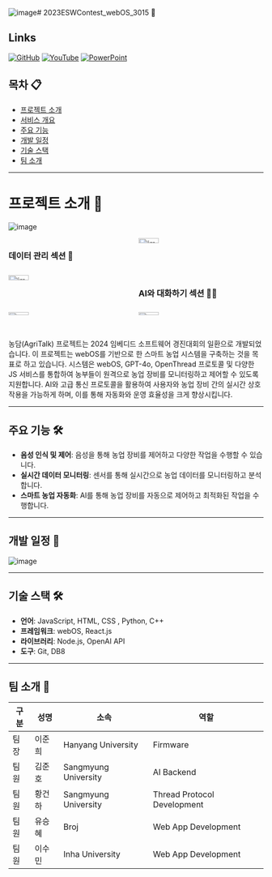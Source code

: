 ![image](https://github.com/user-attachments/assets/50288616-4ddf-4df1-9bc4-589082685859)# 2023ESWContest_webOS_3015 🌱

## Links

[![GitHub](https://img.shields.io/badge/GITHUB-000000?style=for-the-badge&logo=github&logoColor=white)](https://github.com/hwna00/2023ESWContest_webOS_3015) [![YouTube](https://img.shields.io/badge/YOUTUBE-FF0000?style=for-the-badge&logo=youtube&logoColor=white)](https://www.youtube.com) [![PowerPoint](https://img.shields.io/badge/POWERPOINT-B7472A?style=for-the-badge&logo=microsoft-powerpoint&logoColor=white)](https://www.microsoft.com/en-us/microsoft-365/powerpoint)

## 목차 📋
- [프로젝트 소개](#프로젝트-소개)
- [서비스 개요](#서비스-개요)
- [주요 기능](#주요-기능)
- [개발 일정](#개발-일정)
- [기술 스택](#기술-스택)
- [팀 소개](#팀-소개)

---

# 프로젝트 소개 🚜
![image](https://github.com/user-attachments/assets/27ec0538-452f-4736-95a8-a0f98af421cc)

<!-- 2x2 그리드로 이미지 추가 -->
<div style="display: grid; grid-template-columns: repeat(2, 1fr); gap: 10px;">

   ### 데이터 관리 섹션 🌾
   <img src="https://github.com/user-attachments/assets/967ec898-0610-4150-8ea7-35010ed90e0b" alt="image1" style="width:40%; height:auto; max-width:200px;">
   <img src="https://github.com/user-attachments/assets/8ef329b7-83bf-4b86-9006-40651feb4ab8" alt="image2" style="width:40%; height:auto; max-width:200px;">

   ### AI와 대화하기 섹션 🧑‍🌾
   <img src="https://github.com/user-attachments/assets/9339930a-0e3c-471c-aae0-7d304e29e951" alt="image3" style="width:40%; height:auto; max-width:200px;">
   <img src="https://github.com/user-attachments/assets/27ec0538-452f-4736-95a8-a0f98af421cc" alt="image4" style="width:40%; height:auto; max-width:200px;">
</div>

농담(AgriTalk) 프로젝트는 2024 임베디드 소프트웨어 경진대회의 일환으로 개발되었습니다. 
이 프로젝트는 webOS를 기반으로 한 스마트 농업 시스템을 구축하는 것을 목표로 하고 있습니다. 
시스템은 webOS, GPT-4o, OpenThread 프로토콜 및 다양한 JS 서비스를 통합하여 농부들이 원격으로 농업 장비를 모니터링하고 제어할 수 있도록 지원합니다.
AI와 고급 통신 프로토콜을 활용하여 사용자와 농업 장비 간의 실시간 상호작용을 가능하게 하며, 이를 통해 자동화와 운영 효율성을 크게 향상시킵니다.

---


## 주요 기능 🛠️
- **음성 인식 및 제어**: 음성을 통해 농업 장비를 제어하고 다양한 작업을 수행할 수 있습니다.
- **실시간 데이터 모니터링**: 센서를 통해 실시간으로 농업 데이터를 모니터링하고 분석합니다.
- **스마트 농업 자동화**: AI를 통해 농업 장비를 자동으로 제어하고 최적화된 작업을 수행합니다.

---

## 개발 일정 📅

![image](https://github.com/user-attachments/assets/0ae64a3a-19fa-44d0-9dff-c8fe0553b0f1)

---

## 기술 스택 🛠️
- **언어**: JavaScript, HTML, CSS , Python, C++
- **프레임워크**: webOS, React.js
- **라이브러리**: Node.js, OpenAI API
- **도구**: Git, DB8

---

## 팀 소개 👥

| 구분   | 성명    | 소속        | 역할                       |
|--------|---------|-------------|-----------------------------|
| 팀장   | 이준희  | Hanyang University   | Firmware                    |
| 팀원   | 김준호  | Sangmyung University | AI Backend                  |
| 팀원   | 황건하  | Sangmyung University | Thread Protocol Development |
| 팀원   | 유승혜  | Broj                 | Web App Development         |
| 팀원   | 이수민  | Inha University      | Web App Development         |

